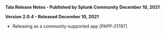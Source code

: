 **Tala Release Notes - Published by Splunk Community December 10, 2021**


**Version 2.0.4 - Released December 10, 2021**

* Releasing as a community-supported app [PAPP-21787]